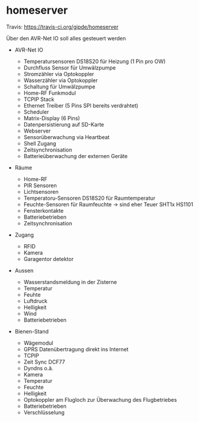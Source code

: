 homeserver
==========

Travis: https://travis-ci.org/gipde/homeserver

Über den AVR-Net IO soll alles gesteuert werden

* AVR-Net IO
	* Temperatursensoren DS18S20 für Heizung (1 Pin pro OW)
	* Durchfluss Sensor für Umwälzpumpe
	* Stromzähler via Optokoppler
	* Wasserzähler via Optokoppler
	* Schaltung für Umwälzpumpe
	* Home-RF Funkmodul
	* TCPIP Stack
	* Ethernet Treiber (5 Pins SPI bereits verdrahtet)
	* Scheduler
	* Matrix-Display (6 Pins)
	* Datenpersistierung auf SD-Karte
	* Webserver
	* Sensorüberwachung via Heartbeat
	* Shell Zugang
	* Zeitsynchronisation
	* Batterieüberwachung der externen Geräte

* Räume
	* Home-RF
	* PIR Sensoren
	* Lichtsensoren
	* Temperatoru-Sensoren DS18S20 für Raumtemperatur
	* Feuchte-Sensoren für Raumfeuchte -> sind eher Teuer SHT1x HS1101
	* Fensterkontakte
	* Batteriebetrieben
	* Zeitsynchronisation

* Zugang
	* RFID
	* Kamera
	* Garagentor detektor

* Aussen
	* Wasserstandsmeldung in der Zisterne
	* Temperatur
	* Feuhte
	* Luftdruck
	* Helligkeit
	* Wind
	* Batteriebetrieben
	
* Bienen-Stand
	* Wägemodul
	* GPRS Datenübertragung direkt ins Internet
	* TCPIP
	* Zeit Sync DCF77
	* Dyndns o.ä.
	* Kamera
	* Temperatur
	* Feuchte
	* Helligkeit
	* Optokoppler am Flugloch zur Überwachung des Flugbetriebes
	* Batteriebetrieben
	* Verschlüsselung
